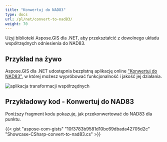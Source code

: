 ```yaml
---
title: "Konwertuj do NAD83"
type: docs
url: /pl/net/convert-to-nad83/
weight: 70
---
```


Użyj biblioteki Aspose.GIS dla .NET, aby przekształcić z dowolnego układu współrzędnych odniesienia do NAD83.

## **Przykład na żywo**

Aspose.GIS dla .NET udostępnia bezpłatną aplikację online ["Konwertuj do NAD83"](https://products.aspose.app/gis/transformation/convert-to-nad83), w której możesz wypróbować funkcjonalność i jakość jej działania.

![aplikacja transformacji współrzędnych](transform-coordinates.png)

## **Przykładowy kod - Konwertuj do NAD83**

Poniższy fragment kodu pokazuje, jak przekonwertować do NAD83 dla punktu.

{{< gist "aspose-com-gists" "10f3783b9581d10bc69dbada42705d2c" "Showcase-CSharp-convert-to-nad83.cs" >}}
